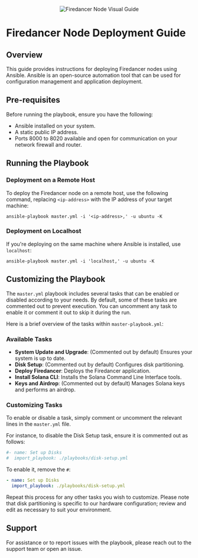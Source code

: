 <p align="center">
  <img src="https://miro.medium.com/v2/resize:fit:4800/format:webp/1*yYAypHYu_kEGbc-BreWzkw.png" alt="Firedancer Node Visual Guide">
</p>

# Firedancer Node Deployment Guide

## Overview
This guide provides instructions for deploying Firedancer nodes using Ansible. Ansible is an open-source automation tool that can be used for configuration management and application deployment.


## Pre-requisites
Before running the playbook, ensure you have the following:

- Ansible installed on your system.
- A static public IP address.
- Ports 8000 to 8020 available and open for communication on your network firewall and router.


## Running the Playbook

### Deployment on a Remote Host
To deploy the Firedancer node on a remote host, use the following command, replacing `<ip-address>` with the IP address of your target machine:

```shell
ansible-playbook master.yml -i '<ip-address>,' -u ubuntu -K
```

### Deployment on Localhost
If you're deploying on the same machine where Ansible is installed, use `localhost`:

```shell
ansible-playbook master.yml -i 'localhost,' -u ubuntu -K
```

## Customizing the Playbook

The `master.yml` playbook includes several tasks that can be enabled or disabled according to your needs. By default, some of these tasks are commented out to prevent execution. You can uncomment any task to enable it or comment it out to skip it during the run.

Here is a brief overview of the tasks within `master-playbook.yml`:

### Available Tasks

- **System Update and Upgrade**: (Commented out by default) Ensures your system is up to date.
- **Disk Setup**: (Commented out by default) Configures disk partitioning.
- **Deploy Firedancer**: Deploys the Firedancer application.
- **Install Solana CLI**: Installs the Solana Command Line Interface tools.
- **Keys and Airdrop**: (Commented out by default) Manages Solana keys and performs an airdrop.

### Customizing Tasks
To enable or disable a task, simply comment or uncomment the relevant lines in the `master.yml` file. 

For instance, to disable the Disk Setup task, ensure it is commented out as follows:

```yaml
#- name: Set up Disks
#  import_playbook: ./playbooks/disk-setup.yml
```

To enable it, remove the `#`:

```yaml
- name: Set up Disks
  import_playbook: ./playbooks/disk-setup.yml
```

Repeat this process for any other tasks you wish to customize. Please note that disk partitioning is specific to our hardware configuration; review and edit as necessary to suit your environment.

## Support
For assistance or to report issues with the playbook, please reach out to the support team or open an issue.
